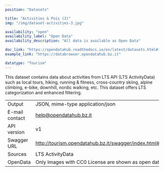 ```yaml
---
position: "Datasets"

title: "Activities & Pois (3)"
img: "/img/dataset-activities-3.jpg"

availability: "open"
availability_label: "Open Data"
availability_description: "All data is available as Open Data"

doc_link: "https://opendatahub.readthedocs.io/en/latest/datasets.html#id19"
example_link: "https://databrowser.opendatahub.bz.it"

datatype: "Tourism"
---
```


This dataset contains data about activities from LTS API (LTS ActivityData) such as local tours, hiking, running & fitness, cross-country skiing, alpine climbing, e-bike, downhill, nordic walking, etc. This dataset offers LTS categorization and enhanced filtering.

|                |                                                             |
| :------------- | ----------------------------------------------------------- |
| Output         | JSON, mime-type application/json                            |
| E-mail contact | help@opendatahub.bz.it                                      |
| API version    | v1                                                          |
| Swagger URL    | http://tourism.opendatahub.bz.it/swagger/index.html#/Activity |
| Sources        | LTS ActivityData                                            |
| OpenData       | Only Images with CC0 License are shown as open data.        |
